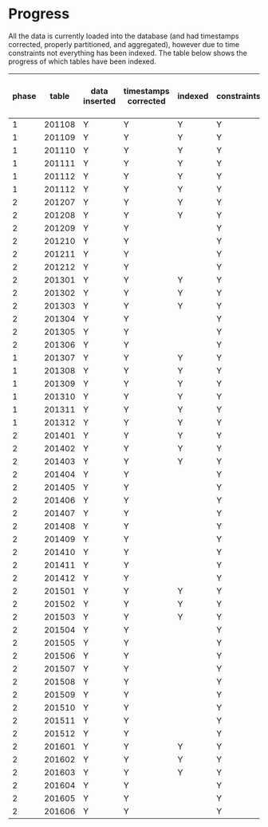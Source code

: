 # Progress
All the data is currently loaded into the database (and had timestamps corrected, properly partitioned, and aggregated), however due to time constraints not everything has been indexed. The table below shows the progress of which tables have been indexed.
    
phase |table | data inserted | timestamps corrected | indexed | constraints | aggregated | outside TO data moved
------|------|---------------|----------------------|---------|-------------|------------|----------------------
1     |201108| Y             | Y                    | Y       | Y           | Y          | N/A
1     |201109| Y             | Y                    | Y       | Y           | Y          | N/A
1     |201110| Y             | Y                    | Y       | Y           | Y          | N/A
1     |201111| Y             | Y                    | Y       | Y           | Y          | N/A
1     |201112| Y             | Y                    | Y       | Y           | Y          | N/A
1     |201112| Y             | Y                    | Y       | Y           | Y          | N/A
2     |201207| Y             | Y                    | Y       | Y           | Y          | Y
2     |201208| Y             | Y                    | Y       | Y           | Y          | Y
2     |201209| Y             | Y                    |         | Y           | Y          | Y
2     |201210| Y             | Y                    |         | Y           | Y          | Y
2     |201211| Y             | Y                    |         | Y           | Y          | Y
2     |201212| Y             | Y                    |         | Y           | Y          | Y
2     |201301| Y             | Y                    | Y       | Y           | Y          | Y
2     |201302| Y             | Y                    | Y       | Y           | Y          | Y
2     |201303| Y             | Y                    | Y       | Y           | Y          | Y
2     |201304| Y             | Y                    |         | Y           | Y          | Y 
2     |201305| Y             | Y                    |         | Y           | Y          | Y
2     |201306| Y             | Y                    |         | Y           | Y
1     |201307| Y             | Y                    | Y       | Y           | Y          | N/A
1     |201308| Y             | Y                    | Y       | Y           | Y          | N/A
1     |201309| Y             | Y                    | Y       | Y           | Y          | N/A
1     |201310| Y             | Y                    | Y       | Y           | Y          | N/A
1     |201311| Y             | Y                    | Y       | Y           | Y          | N/A
1     |201312| Y             | Y                    | Y       | Y           | Y          | N/A
2     |201401| Y             | Y                    | Y       | Y           | Y          | Y 
2     |201402| Y             | Y                    | Y       | Y           | Y          | Y
2     |201403| Y             | Y                    | Y       | Y           | Y          | Y
2     |201404| Y             | Y                    |         | Y           | Y
2     |201405| Y             | Y                    |         | Y           | Y
2     |201406| Y             | Y                    |         | Y           | Y
2     |201407| Y             | Y                    |         | Y           | Y
2     |201408| Y             | Y                    |         | Y           | Y
2     |201409| Y             | Y                    |         | Y           | Y
2     |201410| Y             | Y                    |         | Y           | Y
2     |201411| Y             | Y                    |         | Y           | Y
2     |201412| Y             | Y                    |         | Y           | Y
2     |201501| Y             | Y                    | Y       | Y           | Y          | Y
2     |201502| Y             | Y                    | Y       | Y           | Y          | Y
2     |201503| Y             | Y                    | Y       | Y           | Y          | Y
2     |201504| Y             | Y                    |         | Y           | Y          | Y
2     |201505| Y             | Y                    |         | Y           | Y          | Y
2     |201506| Y             | Y                    |         | Y           | Y          | Y
2     |201507| Y             | Y                    |         | Y           | Y
2     |201508| Y             | Y                    |         | Y           | Y
2     |201509| Y             | Y                    |         | Y           | Y
2     |201510| Y             | Y                    |         | Y           | Y
2     |201511| Y             | Y                    |         | Y           | Y
2     |201512| Y             | Y                    |         | Y           | Y
2     |201601| Y             | Y                    | Y       | Y           | Y          | Y 
2     |201602| Y             | Y                    | Y       | Y           | Y          | Y
2     |201603| Y             | Y                    | Y       | Y           | Y          | Y
2     |201604| Y             | Y                    |         | Y           | Y          | Y
2     |201605| Y             | Y                    |         | Y           | Y          | Y
2     |201606| Y             | Y                    |         | Y           | Y          | Y

